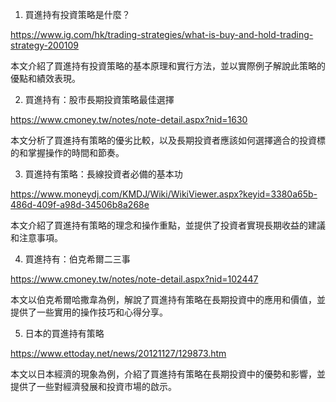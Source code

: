 

1. 買進持有投資策略是什麼？

https://www.ig.com/hk/trading-strategies/what-is-buy-and-hold-trading-strategy-200109

本文介紹了買進持有投資策略的基本原理和實行方法，並以實際例子解說此策略的優點和績效表現。

2. 買進持有：股市長期投資策略最佳選擇

https://www.cmoney.tw/notes/note-detail.aspx?nid=1630

本文分析了買進持有策略的優劣比較，以及長期投資者應該如何選擇適合的投資標的和掌握操作的時間和節奏。

3. 買進持有策略：長線投資者必備的基本功

https://www.moneydj.com/KMDJ/Wiki/WikiViewer.aspx?keyid=3380a65b-486d-409f-a98d-34506b8a268e

本文介紹了買進持有策略的理念和操作重點，並提供了投資者實現長期收益的建議和注意事項。

4. 買進持有：伯克希爾二三事

https://www.cmoney.tw/notes/note-detail.aspx?nid=102447

本文以伯克希爾哈撒韋為例，解說了買進持有策略在長期投資中的應用和價值，並提供了一些實用的操作技巧和心得分享。

5. 日本的買進持有策略

https://www.ettoday.net/news/20121127/129873.htm

本文以日本經濟的現象為例，介紹了買進持有策略在長期投資中的優勢和影響，並提供了一些對經濟發展和投資市場的啟示。